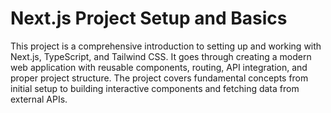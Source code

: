 # Next.js Project Setup and Basics
This project is a comprehensive introduction to setting up and working with Next.js, TypeScript, and Tailwind CSS. It goes through creating a modern web application with reusable components, routing, API integration, and proper project structure. The project covers fundamental concepts from initial setup to building interactive components and fetching data from external APIs.

